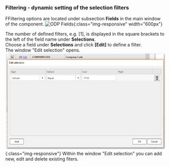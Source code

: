 ### Filtering - dynamic setting of the selection filters
FFiltering options are located under subsection **Fields** in the main window of the component.
![ODP Fields](/img/content/odp/odp-fiter.png){:class="img-responsive" width="600px"}

The number of defined filters, e.g. [1], is displayed in the square brackets to the left of the field name under **Selections**.<br/>
Choose a field under **Selections** and click **[Edit]** to define a filter.<br/>
The window "Edit selection" opens. 
<br/>
![ODP ABAP CDS View Filter](/img/content/odp/odp-component-cds-costcenter-03-filter.png){:class="img-responsive"}
Within the window "Edit selection" you can add new, edit and delete existing fiters.





